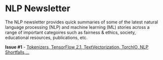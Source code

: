 # NLP Newsletter
The NLP newsletter provides quick summaries of some of the latest natural language processing (NLP) and machine learning (ML) stories across a range of important categoires such as fairness & ethics, society, educational resources, publications, etc.

**Issue #1** - [Tokenizers, TensorFlow 2.1, TextVectorization, TorchIO, NLP Shortfalls,…](https://github.com/dair-ai/nlp_newsletter/blob/master/issues/NLP_Newsletter_Tokenizers%2C_TensorFlow_2_1%2C_TextVe.md)
